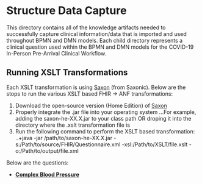 # Structure Data Capture

This directory contains all of the knowledge artifacts needed to successfully capture clinical information/data that is imported and used throughout BPMN and DMN models. Each child directory represents a clinical question used within the BPMN and DMN models for the COVID-19 In-Person Pre-Arrival Clinical Workflow.

## Running XSLT Transformations

Each XSLT transformation is using [Saxon](http://www.saxonica.com/documentation/index.html#!using-xsl/commandline) (from Saxonic). Below are the stops to run the various XSLT based FHIR -> ANF transformations:

1. Download the open-source version (Home Edition) of [Saxon](https://sourceforge.net/projects/saxon/files/Saxon-HE/)
2. Properly integrate the .jar file into your operating system
...For example, adding the saxon-he-XX.X.jar to your class path OR droping it into the directory where the .xslt transformation file is
3. Run the following command to perform the XSLT based transformation: 
..+java -jar /path/to/saxon-he-XX.X.jar -s:/Path/to/source/FHIR/Questionnaire.xml -xsl:/Path/to/XSLT/file.xslt -o:/Path/to/output/file.xml 

Below are the questions:

+ [**Complex Blood Pressure**](https://github.com/logicahealth/Solor-BPM/tree/master/In-Person%20Pre-Arrival/sdc/complex-blood-pressure)